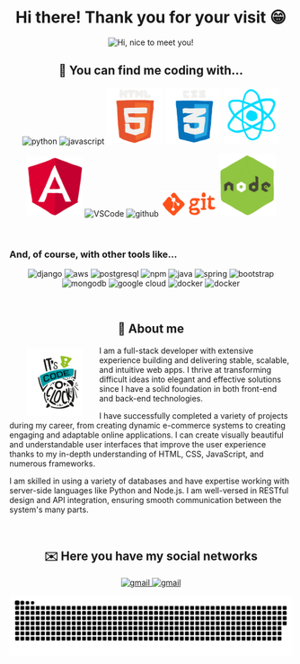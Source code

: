 <h1 align="center">Hi there! Thank you for your visit 😁</h1>

<p align="center">
  <img src="./content/gif-github-main.webp" title="Hi, nice to meet you!">
</p>

<h2 align="center">📖 You can find me coding with...</h2>
<p align="center">
  <img alt="python" src="https://i.giphy.com/media/LMt9638dO8dftAjtco/200.webp" width="100" title="python">
  <img alt="javascript" src="https://media3.giphy.com/media/ln7z2eWriiQAllfVcn/200w.webp" width="100" title="javascript">
  <img alt="html5" src="./content/html5.webp" width="100" title="html">
  <img alt="css" src="./content/css.webp" width="100" title="css">
  <img src="./content/react.webp" width="100px" title="react">
</p>
<p align="center">
  <img src="./content/angular.webp" width="100px" title="angular">
  <img alt="VSCode" src="https://i.giphy.com/media/IdyAQJVN2kVPNUrojM/200.webp" width="100" title="vscode">
  <img alt="github" src="https://i.giphy.com/media/KzJkzjggfGN5Py6nkT/200.webp" width="100" title="github">
  <img alt="github" src="./content/git.webp" width="100" title="git">
  <img alt="github" src="./content/node.webp" width="100" title="node">
</p>
<br>
<h3>And, of course, with other tools like...</h3>
<p align="center">
  <img src="https://cdn.jsdelivr.net/gh/devicons/devicon/icons/django/django-plain.svg" width="60px" title="django">
  <img src="https://cdn.jsdelivr.net/gh/devicons/devicon@latest/icons/amazonwebservices/amazonwebservices-original.svg" width="60px" title="aws">
  <img src="https://cdn.jsdelivr.net/gh/devicons/devicon@latest/icons/postgresql/postgresql-original.svg" width="60px" title="postgresql">
  <img src="https://cdn.jsdelivr.net/gh/devicons/devicon@latest/icons/npm/npm-original-wordmark.svg" width="60px" title="npm">
  <img src="https://cdn.jsdelivr.net/gh/devicons/devicon@latest/icons/java/java-original.svg" width="60px" title="java">
  <img src="https://cdn.jsdelivr.net/gh/devicons/devicon@latest/icons/spring/spring-original.svg" width="60px" title="spring">
  <img src="https://cdn.jsdelivr.net/gh/devicons/devicon@latest/icons/bootstrap/bootstrap-plain.svg" width="60px" title="bootstrap">
  <img src="https://cdn.jsdelivr.net/gh/devicons/devicon@latest/icons/mongodb/mongodb-original.svg" width="60px" title="mongodb">
  <img src="https://cdn.jsdelivr.net/gh/devicons/devicon@latest/icons/googlecloud/googlecloud-original.svg" width="60px" title="google cloud">
  <img src="https://cdn.jsdelivr.net/gh/devicons/devicon@latest/icons/docker/docker-original.svg" width="60px" title="docker">
  <img src="https://cdn.jsdelivr.net/gh/devicons/devicon@latest/icons/kubernetes/kubernetes-plain.svg" width="60px" title="docker">
</p>
<br>
<h2 align="center">🚀 About me</h2>
<img src="./content/code-time.webp" hspace="30" vspace="5" align="left" width="100" title="gmail">
<p>
I am a full-stack developer with extensive experience building and delivering stable, scalable, and intuitive web apps. I thrive at transforming difficult ideas into elegant and effective solutions since I have a solid foundation in both front-end and back-end technologies.
</p>
<p>
I have successfully completed a variety of projects during my career, from creating dynamic e-commerce systems to creating engaging and adaptable online applications. I can create visually beautiful and understandable user interfaces that improve the user experience thanks to my in-depth understanding of HTML, CSS, JavaScript, and numerous frameworks.
</p>
<p>
I am skilled in using a variety of databases and have expertise working with server-side languages like Python and Node.js. I am well-versed in RESTful design and API integration, ensuring smooth communication between the system's many parts.
</p>
<br>
<h2 align="center">✉️ Here you have my social networks</h2>

<div align="center">
  <a href="mailto:hello@alejandroestarlich.es" target="_blank">
    <img src="https://img.icons8.com/doodle/96/000000/gmail-new.png" width="100" title="gmail">
  </a>
  <a href="https://www.linkedin.com/in/alejandro-estarlich/" target="_blank">
    <img src="https://img.icons8.com/doodle/96/000000/linkedin-circled.png" width="100" title="gmail">
  </a>
</div>



![github contribution grid snake animation](./content/github-contribution-grid-snake-dark.svg)
